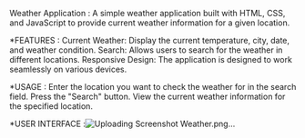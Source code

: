 Weather Application : 
A simple weather application built with HTML, CSS, and JavaScript to provide current weather information for a given location.

*FEATURES :
Current Weather: Display the current temperature, city, date, and weather condition.
Search: Allows users to search for the weather in different locations.
Responsive Design: The application is designed to work seamlessly on various devices.

*USAGE : 
Enter the location you want to check the weather for in the search field.
Press the "Search" button.
View the current weather information for the specified location.

*USER INTERFACE :![Uploading Screenshot Weather.png…]()
